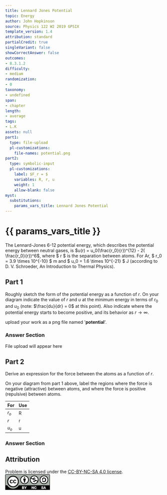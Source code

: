 ```yaml
---
title: Lennard Jones Potential
topic: Energy
author: John Hopkinson
source: Physics 122 W2 2019 GPSIX
template_version: 1.4
attribution: standard
partialCredit: true
singleVariant: false
showCorrectAnswer: false
outcomes:
- 8.3.1.2
difficulty:
- medium
randomization:
- 0
taxonomy:
- undefined
span:
- chapter
length:
- average
tags:
- L.K
assets: null
part1:
  type: file-upload
  pl-customizations:
    file-names: potential.png
part2:
  type: symbolic-input
  pl-customizations:
    label: $F_r = $
    variables: R, r, u
    weight: 1
    allow-blank: false
myst:
  substitutions:
    params_vars_title: Lennard Jones Potential
---
```

# {{ params_vars_title }}
The Lennard-Jones 6-12 potential energy, which describes the potential energy between neutral gases, is $u(r) = u_0(\frac{r_0}{r})^{12} - 2( \frac{r_0}{r})^6$, where $ r $ is the separation between atoms.
For Ar, $ r_0 = 3.9 \times 10^{-10} $ m and $ u_0 = 1.6 \times 10^{-21} $ J (according to D. V. Schroeder, An Introduction to Thermal Physics).

## Part 1

Roughly sketch the form of the potential energy as a function of $r$.
On your diagram indicate the value of $r$ and $u$ at the minimum energy in terms of $r_0$ and $u_0$ (note: $\frac{du}{dr} = 0$ at this point).
Also indicate where the potential energy starts to become positive, and its behavior as $r\rightarrow{\infty}$.

upload your work as a png file named '$\textbf{potential}$'.

### Answer Section

File upload will appear here

## Part 2

Derive an expression for the force between the atoms as a function of $r$.

On your diagram from part 1 above, label the regions where the force is negative (attractive) between atoms, and where the force is positive (repulsive) between atoms.

| For  | Use   |
|------|-------|
| $r_o$  | R  |
| $r$    | r  |
| $u_o$  | u  |

### Answer Section

## Attribution

Problem is licensed under the [CC-BY-NC-SA 4.0 license](https://creativecommons.org/licenses/by-nc-sa/4.0/).<br> ![The Creative Commons 4.0 license requiring attribution-BY, non-commercial-NC, and share-alike-SA license.](https://raw.githubusercontent.com/firasm/bits/master/by-nc-sa.png)